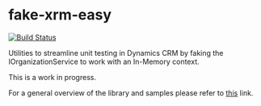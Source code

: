 fake-xrm-easy
=============

[![Build Status](http://46.101.42.214:8080/job/fake-xrm-easy-2011-build/badge/icon)](http://46.101.42.214:8080/job/fake-xrm-easy-2011-build/)

Utilities to streamline unit testing in Dynamics CRM by faking the IOrganizationService to work with an In-Memory context.

This is a work in progress.

For a general overview of the library and samples please refer to [this](https://it-gems.com/fake-xrm-easy.html) link.


